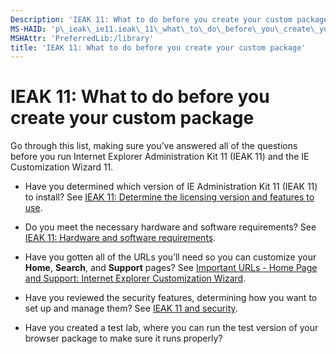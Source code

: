 ```yaml
---
Description: 'IEAK 11: What to do before you create your custom package'
MS-HAID: 'p\_ieak\_ie11.ieak\_11\_what\_to\_do\_before\_you\_create\_your\_custom\_package'
MSHAttr: 'PreferredLib:/library'
title: 'IEAK 11: What to do before you create your custom package'
---
```


# IEAK 11: What to do before you create your custom package


Go through this list, making sure you’ve answered all of the questions before you run Internet Explorer Administration Kit 11 (IEAK 11) and the IE Customization Wizard 11.

-   Have you determined which version of IE Administration Kit 11 (IEAK 11) to install? See [IEAK 11: Determine the licensing version and features to use](ieak_11_determine_the_licensing_version_and_features_to_use.md).

-   Do you meet the necessary hardware and software requirements? See [IEAK 11: Hardware and software requirements](ieak_11_hardware_and_software_requirements.md).

-   Have you gotten all of the URLs you’ll need so you can customize your **Home**, **Search**, and **Support** pages? See [Important URLs - Home Page and Support: Internet Explorer Customization Wizard](important_urls___home_page_and_support_internet_explorer_customization_wizard.md).

-   Have you reviewed the security features, determining how you want to set up and manage them? See [IEAK 11 and security](ieak_11_and_security.md).

-   Have you created a test lab, where you can run the test version of your browser package to make sure it runs properly?

 

 



